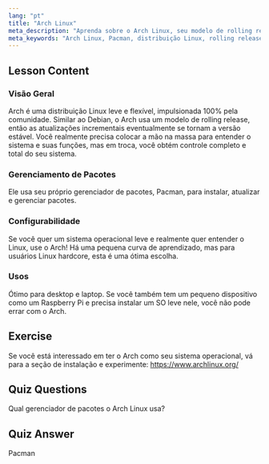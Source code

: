 ```yaml
---
lang: "pt"
title: "Arch Linux"
meta_description: "Aprenda sobre o Arch Linux, seu modelo de rolling release e o gerenciador de pacotes Pacman. Entenda por que o Arch é ótimo para iniciantes e usuários avançados que buscam controle."
meta_keywords: "Arch Linux, Pacman, distribuição Linux, rolling release, tutorial Linux, guia para iniciantes, SO leve"
---
```


## Lesson Content

### Visão Geral

Arch é uma distribuição Linux leve e flexível, impulsionada 100% pela comunidade. Similar ao Debian, o Arch usa um modelo de rolling release, então as atualizações incrementais eventualmente se tornam a versão estável. Você realmente precisa colocar a mão na massa para entender o sistema e suas funções, mas em troca, você obtém controle completo e total do seu sistema.

### Gerenciamento de Pacotes

Ele usa seu próprio gerenciador de pacotes, Pacman, para instalar, atualizar e gerenciar pacotes.

### Configurabilidade

Se você quer um sistema operacional leve e realmente quer entender o Linux, use o Arch! Há uma pequena curva de aprendizado, mas para usuários Linux hardcore, esta é uma ótima escolha.

### Usos

Ótimo para desktop e laptop. Se você também tem um pequeno dispositivo como um Raspberry Pi e precisa instalar um SO leve nele, você não pode errar com o Arch.

## Exercise

Se você está interessado em ter o Arch como seu sistema operacional, vá para a seção de instalação e experimente: <https://www.archlinux.org/>

## Quiz Questions

Qual gerenciador de pacotes o Arch Linux usa?

## Quiz Answer

Pacman
